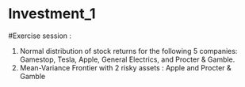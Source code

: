 # Investment_1 
#Exercise session :
1) Normal distribution of stock returns for the following 5 companies: Gamestop, Tesla, Apple, General Electrics, and Procter & Gamble.
2) Mean-Variance Frontier with 2 risky assets : Apple and Procter & Gamble
